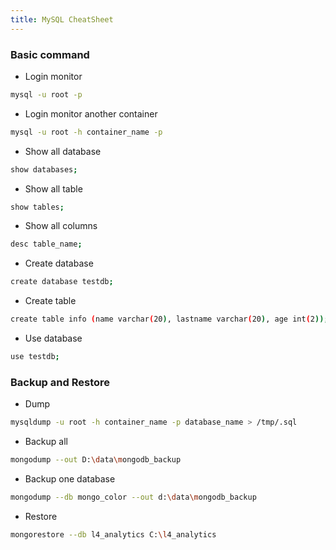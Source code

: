 ```yaml
---
title: MySQL CheatSheet
---
```


### Basic command

- Login monitor

```bash
mysql -u root -p
```

- Login monitor another container

```bash
mysql -u root -h container_name -p
```

- Show all database

```bash
show databases;
```

- Show all table

```bash
show tables;
```

- Show all columns

```bash
desc table_name;
```

- Create database

```bash
create database testdb;
```

- Create table

```bash
create table info (name varchar(20), lastname varchar(20), age int(2));
```

- Use database

```bash
use testdb;
```

### Backup and Restore

- Dump

```bash
mysqldump -u root -h container_name -p database_name > /tmp/.sql
```

- Backup all

```bash
mongodump --out D:\data\mongodb_backup
```

- Backup one database

```bash
mongodump --db mongo_color --out d:\data\mongodb_backup
```

- Restore

```bash
mongorestore --db l4_analytics C:\l4_analytics
```
